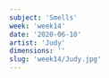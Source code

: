 ```yaml
---
subject: 'Smells'
week: 'week14'
date: '2020-06-10'
artist: 'Judy'
dimensions: ''
slug: 'week14/Judy.jpg'
---
```

